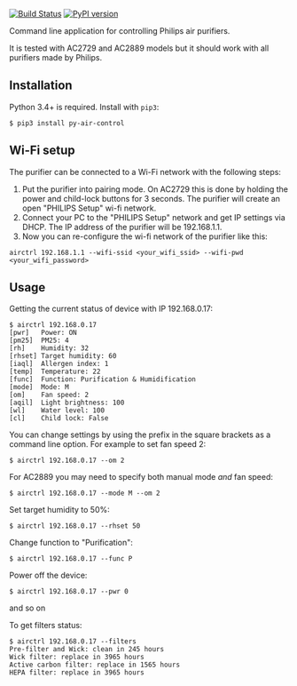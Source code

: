 [![Build Status](https://travis-ci.org/rgerganov/py-air-control.svg?branch=master)](https://travis-ci.org/rgerganov/py-air-control)
[![PyPI version](https://badge.fury.io/py/py-air-control.svg)](https://badge.fury.io/py/py-air-control)

Command line application for controlling Philips air purifiers.

It is tested with AC2729 and AC2889 models but it should work with all purifiers made by Philips.

Installation
---
Python 3.4+ is required. Install with `pip3`:
```
$ pip3 install py-air-control
```

Wi-Fi setup
---
The purifier can be connected to a Wi-Fi network with the following steps:

 1. Put the purifier into pairing mode. On AC2729 this is done by holding the power and child-lock buttons for 3 seconds.
    The purifier will create an open "PHILIPS Setup" wi-fi network.
 2. Connect your PC to the "PHILIPS Setup" network and get IP settings via DHCP. The IP address of the purifier will be 192.168.1.1.
 3. Now you can re-configure the wi-fi network of the purifier like this:
```
airctrl 192.168.1.1 --wifi-ssid <your_wifi_ssid> --wifi-pwd <your_wifi_password>
```

Usage
---
Getting the current status of device with IP 192.168.0.17:
```
$ airctrl 192.168.0.17
[pwr]   Power: ON
[pm25]  PM25: 4
[rh]    Humidity: 32
[rhset] Target humidity: 60
[iaql]  Allergen index: 1
[temp]  Temperature: 22
[func]  Function: Purification & Humidification
[mode]  Mode: M
[om]    Fan speed: 2
[aqil]  Light brightness: 100
[wl]    Water level: 100
[cl]    Child lock: False
```
You can change settings by using the prefix in the square brackets as a command line option.
For example to set fan speed 2:

    $ airctrl 192.168.0.17 --om 2

For AC2889 you may need to specify both manual mode *and* fan speed:

    $ airctrl 192.168.0.17 --mode M --om 2

Set target humidity to 50%:

    $ airctrl 192.168.0.17 --rhset 50

Change function to "Purification":

    $ airctrl 192.168.0.17 --func P

Power off the device:

    $ airctrl 192.168.0.17 --pwr 0

and so on

To get filters status:
```
$ airctrl 192.168.0.17 --filters
Pre-filter and Wick: clean in 245 hours
Wick filter: replace in 3965 hours
Active carbon filter: replace in 1565 hours
HEPA filter: replace in 3965 hours
```
